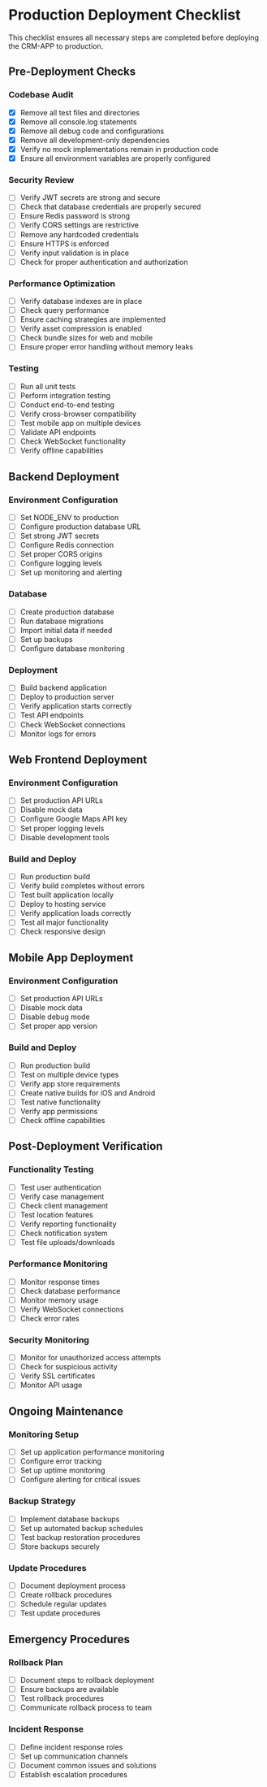 # Production Deployment Checklist

This checklist ensures all necessary steps are completed before deploying the CRM-APP to production.

## Pre-Deployment Checks

### Codebase Audit
- [x] Remove all test files and directories
- [x] Remove all console.log statements
- [x] Remove all debug code and configurations
- [x] Remove all development-only dependencies
- [x] Verify no mock implementations remain in production code
- [x] Ensure all environment variables are properly configured

### Security Review
- [ ] Verify JWT secrets are strong and secure
- [ ] Check that database credentials are properly secured
- [ ] Ensure Redis password is strong
- [ ] Verify CORS settings are restrictive
- [ ] Remove any hardcoded credentials
- [ ] Ensure HTTPS is enforced
- [ ] Verify input validation is in place
- [ ] Check for proper authentication and authorization

### Performance Optimization
- [ ] Verify database indexes are in place
- [ ] Check query performance
- [ ] Ensure caching strategies are implemented
- [ ] Verify asset compression is enabled
- [ ] Check bundle sizes for web and mobile
- [ ] Ensure proper error handling without memory leaks

### Testing
- [ ] Run all unit tests
- [ ] Perform integration testing
- [ ] Conduct end-to-end testing
- [ ] Verify cross-browser compatibility
- [ ] Test mobile app on multiple devices
- [ ] Validate API endpoints
- [ ] Check WebSocket functionality
- [ ] Verify offline capabilities

## Backend Deployment

### Environment Configuration
- [ ] Set NODE_ENV to production
- [ ] Configure production database URL
- [ ] Set strong JWT secrets
- [ ] Configure Redis connection
- [ ] Set proper CORS origins
- [ ] Configure logging levels
- [ ] Set up monitoring and alerting

### Database
- [ ] Create production database
- [ ] Run database migrations
- [ ] Import initial data if needed
- [ ] Set up backups
- [ ] Configure database monitoring

### Deployment
- [ ] Build backend application
- [ ] Deploy to production server
- [ ] Verify application starts correctly
- [ ] Test API endpoints
- [ ] Check WebSocket connections
- [ ] Monitor logs for errors

## Web Frontend Deployment

### Environment Configuration
- [ ] Set production API URLs
- [ ] Disable mock data
- [ ] Configure Google Maps API key
- [ ] Set proper logging levels
- [ ] Disable development tools

### Build and Deploy
- [ ] Run production build
- [ ] Verify build completes without errors
- [ ] Test built application locally
- [ ] Deploy to hosting service
- [ ] Verify application loads correctly
- [ ] Test all major functionality
- [ ] Check responsive design

## Mobile App Deployment

### Environment Configuration
- [ ] Set production API URLs
- [ ] Disable mock data
- [ ] Disable debug mode
- [ ] Set proper app version

### Build and Deploy
- [ ] Run production build
- [ ] Test on multiple device types
- [ ] Verify app store requirements
- [ ] Create native builds for iOS and Android
- [ ] Test native functionality
- [ ] Verify app permissions
- [ ] Check offline capabilities

## Post-Deployment Verification

### Functionality Testing
- [ ] Test user authentication
- [ ] Verify case management
- [ ] Check client management
- [ ] Test location features
- [ ] Verify reporting functionality
- [ ] Check notification system
- [ ] Test file uploads/downloads

### Performance Monitoring
- [ ] Monitor response times
- [ ] Check database performance
- [ ] Monitor memory usage
- [ ] Verify WebSocket connections
- [ ] Check error rates

### Security Monitoring
- [ ] Monitor for unauthorized access attempts
- [ ] Check for suspicious activity
- [ ] Verify SSL certificates
- [ ] Monitor API usage

## Ongoing Maintenance

### Monitoring Setup
- [ ] Set up application performance monitoring
- [ ] Configure error tracking
- [ ] Set up uptime monitoring
- [ ] Configure alerting for critical issues

### Backup Strategy
- [ ] Implement database backups
- [ ] Set up automated backup schedules
- [ ] Test backup restoration procedures
- [ ] Store backups securely

### Update Procedures
- [ ] Document deployment process
- [ ] Create rollback procedures
- [ ] Schedule regular updates
- [ ] Test update procedures

## Emergency Procedures

### Rollback Plan
- [ ] Document steps to rollback deployment
- [ ] Ensure backups are available
- [ ] Test rollback procedures
- [ ] Communicate rollback process to team

### Incident Response
- [ ] Define incident response roles
- [ ] Set up communication channels
- [ ] Document common issues and solutions
- [ ] Establish escalation procedures